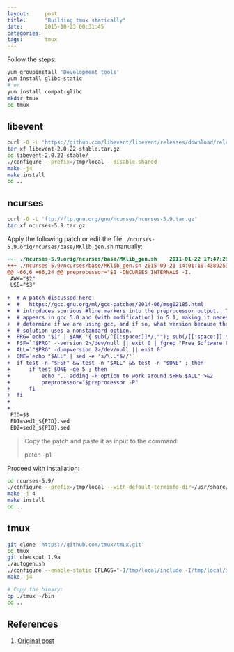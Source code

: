 ```yaml
---
layout:     post
title:      "Building tmux statically"
date:       2015-10-23 00:31:45
categories: 
tags:       tmux
---
```


Follow the steps:

```sh
yum groupinstall 'Development tools'
yum install glibc-static
# or
yum install compat-glibc
mkdir tmux
cd tmux
```

libevent
----------

```sh
curl -O -L 'https://github.com/libevent/libevent/releases/download/release-2.0.22-stable/libevent-2.0.22-stable.tar.gz'
tar xf libevent-2.0.22-stable.tar.gz
cd libevent-2.0.22-stable/
./configure --prefix=/tmp/local --disable-shared
make -j4
make install
cd ..
```

ncurses
-------

```sh
curl -O -L 'ftp://ftp.gnu.org/gnu/ncurses/ncurses-5.9.tar.gz'
tar xf ncurses-5.9.tar.gz
```

Apply the following patch or edit the file `./ncurses-5.9.orig/ncurses/base/MKlib_gen.sh` manually:

```diff
--- ./ncurses-5.9.orig/ncurses/base/MKlib_gen.sh	2011-01-22 17:47:29.000000000 -0200
+++ ./ncurses-5.9/ncurses/base/MKlib_gen.sh	2015-09-21 14:01:10.438925379 -0300
@@ -66,6 +66,24 @@ preprocessor="$1 -DNCURSES_INTERNALS -I.
 AWK="$2"
 USE="$3"
 
+  # A patch discussed here:
+  #   https://gcc.gnu.org/ml/gcc-patches/2014-06/msg02185.html
+  # introduces spurious #line markers into the preprocessor output.  The result
+  # appears in gcc 5.0 and (with modification) in 5.1, making it necessary to
+  # determine if we are using gcc, and if so, what version because the proposed
+  # solution uses a nonstandard option.
+  PRG=`echo "$1" | $AWK '{ sub(/^[[:space:]]*/,""); sub(/[[:space:]].*$/, ""); print; }' || exit 0`
+  FSF=`"$PRG" --version 2>/dev/null || exit 0 | fgrep "Free Software Foundation" | head -n 1`
+  ALL=`"$PRG" -dumpversion 2>/dev/null || exit 0`
+  ONE=`echo "$ALL" | sed -e 's/\..*$//'`
+  if test -n "$FSF" && test -n "$ALL" && test -n "$ONE" ; then
+      if test $ONE -ge 5 ; then
+          echo ".. adding -P option to work around $PRG $ALL" >&2
+          preprocessor="$preprocessor -P"
+      fi
+  fi
+
+
 PID=$$
 ED1=sed1_${PID}.sed
 ED2=sed2_${PID}.sed
```

> Copy the patch and paste it as input to the command:
>
>   patch -p1

Proceed with installation:

```sh
cd ncurses-5.9/
./configure --prefix=/tmp/local --with-default-terminfo-dir=/usr/share/terminfo  --with-terminfo-dirs="/etc/terminfo:/lib/terminfo:/usr/share/terminfo"
make -j 4
make install
cd ..
```

tmux
----

```sh
git clone 'https://github.com/tmux/tmux.git'
cd tmux
git checkout 1.9a
./autogen.sh
./configure --enable-static CFLAGS="-I/tmp/local/include -I/tmp/local/include/ncurses" LDFLAGS="-L/tmp/local/lib -L/tmp/local/include -L/tmp/local/include/ncurses" LIBEVENT_CFLAGS="-I/tmp/local/include" LIBEVENT_LIBS="-L/tmp/local/lib -levent"
make -j4

# Copy the binary:
cp ./tmux ~/bin
cd ..
```

References
----------

1. [Original post](http://pyther.net/2014/03/building-tmux-1-9a-statically/)
